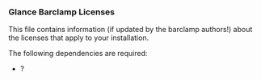 ### Glance Barclamp Licenses

This file contains information (if updated by the barclamp authors!) about the licenses that apply to your installation.

The following dependencies are required:

* ?



